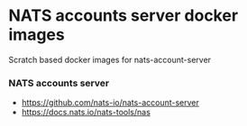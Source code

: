 # NATS accounts server docker images
Scratch based docker images for nats-account-server

### NATS accounts server
- https://github.com/nats-io/nats-account-server
- https://docs.nats.io/nats-tools/nas